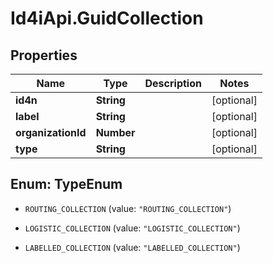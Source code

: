 # Id4iApi.GuidCollection

## Properties
Name | Type | Description | Notes
------------ | ------------- | ------------- | -------------
**id4n** | **String** |  | [optional] 
**label** | **String** |  | [optional] 
**organizationId** | **Number** |  | [optional] 
**type** | **String** |  | [optional] 


<a name="TypeEnum"></a>
## Enum: TypeEnum


* `ROUTING_COLLECTION` (value: `"ROUTING_COLLECTION"`)

* `LOGISTIC_COLLECTION` (value: `"LOGISTIC_COLLECTION"`)

* `LABELLED_COLLECTION` (value: `"LABELLED_COLLECTION"`)




